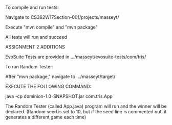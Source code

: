 To compile and run tests:

Navigate to CS362W17Section-001/projects/masseyt/

Execute "mvn compile" and "mvn package"

All tests will run and succeed


ASSIGNMENT 2 ADDITIONS

EvoSuite Tests are provided in .../masseyt/evosuite-tests/com/tris/

To run Random Tester:

After "mvn package," navigate to .../masseyt/target/

EXECUTE THE FOLLOWING COMMAND:

java -cp dominion-1.0-SNAPSHOT.jar com.tris.App

The Random Tester (called App.java) program will run and the winner will be declared. (Random seed is set to 10, but if the seed line is commented out, it generates a different game each time)